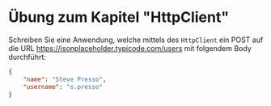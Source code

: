 # Übung zum Kapitel "HttpClient"

Schreiben Sie eine Anwendung, welche mittels des `HttpClient` ein POST auf die URL
https://jsonplaceholder.typicode.com/users mit folgendem Body durchführt:

````json
{
	"name": "Steve Presso",
	"username": "s.presso"
}
````